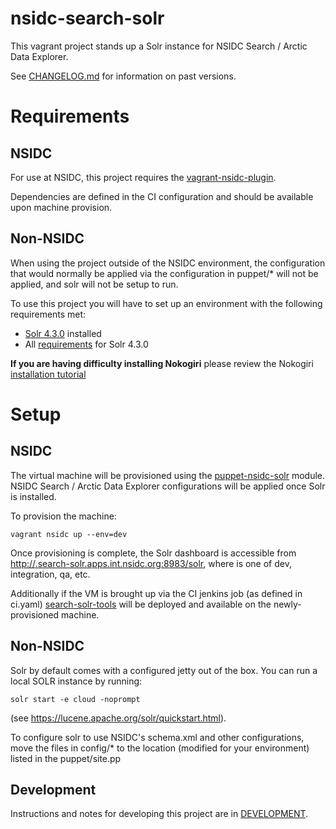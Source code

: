 # nsidc-search-solr

This vagrant project stands up a Solr instance for NSIDC Search / Arctic Data
Explorer.

See
[CHANGELOG.md](https://bitbucket.org/nsidc/search-solr/src/master/CHANGELOG.md)
for information on past versions.

# Requirements

## NSIDC
For use at NSIDC, this project requires the [vagrant-nsidc-plugin](https://bitbucket.org/nsidc/vagrant-nsidc-plugin).

Dependencies are defined in the CI configuration and should be available upon machine provision.

## Non-NSIDC
When using the project outside of the NSIDC environment, the configuration that would normally
be applied via the configuration in puppet/* will not be applied, and solr will
not be setup to run.

To use this project you will have to set up an environment with the following
requirements met:

* [Solr 4.3.0](https://archive.apache.org/dist/lucene/solr/4.3.0/) installed
* All [requirements](https://lucene.apache.org/solr/4_3_0/SYSTEM_REQUIREMENTS.html) for Solr 4.3.0


**If you are having difficulty installing Nokogiri** please review the
Nokogiri [installation tutorial](http://www.nokogiri.org/tutorials/installing_nokogiri.html)

# Setup

## NSIDC
The virtual machine will be provisioned using the
[puppet-nsidc-solr](https://bitbucket.org/nsidc/puppet-nsidc-solr) module.
NSIDC Search / Arctic Data Explorer configurations will be applied once Solr is
installed.

To provision the machine:
```shell
vagrant nsidc up --env=dev
```

Once provisioning is complete, the Solr dashboard is accessible from
[http://<environment>.search-solr.apps.int.nsidc.org:8983/solr](), where
<environment> is one of dev, integration, qa, etc.

Additionally if the VM is brought up via the CI jenkins job (as defined in ci.yaml)
[ search-solr-tools](https://bitbucket.org/nsidc/search-solr-tools) will be deployed
 and available on the newly-provisioned machine.  

## Non-NSIDC

Solr by default comes with a configured jetty out of the box.   You can run a local
SOLR instance by running:

   `solr start -e cloud -noprompt`

(see https://lucene.apache.org/solr/quickstart.html).

To configure solr to use NSIDC's schema.xml and other configurations, move the
files in config/* to the location (modified for your environment) listed in the
puppet/site.pp

## Development

Instructions and notes for developing this project are in
[DEVELOPMENT](https://bitbucket.org/nsidc/puppet-nsidc-solr/src/master/DEVELOPMENT.md).
